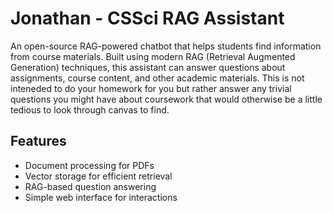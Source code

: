 # Jonathan - CSSci RAG Assistant

An open-source RAG-powered chatbot that helps students find information from course materials. Built using modern RAG (Retrieval Augmented Generation) techniques, this assistant can answer questions about assignments, course content, and other academic materials. This is not inteneded to do your homework for you but rather answer any trivial questions you might have about coursework that would otherwise be a little tedious to look through canvas to find.

## Features

- Document processing for PDFs
- Vector storage for efficient retrieval
- RAG-based question answering
- Simple web interface for interactions
